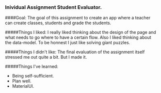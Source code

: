 ### Inividual Assignment Student Evaluator.

####Goal:
The goal of this assignment to create an app where a teacher can create classes,
students and grade the students.

#####Things I liked:
I really liked thinking about the design of the page and what needs to go where
to have a certain flow. Also I liked thinking about the data-model. To be honnest
I just like solving giant puzzles.

#####Things I didn't like:
The final evaluation of the assignment itself stressed me out quite a bit. But I
made it.

#####Things I've learned:

- Being self-sufficient.
- Plan well.
- MaterialUI.
